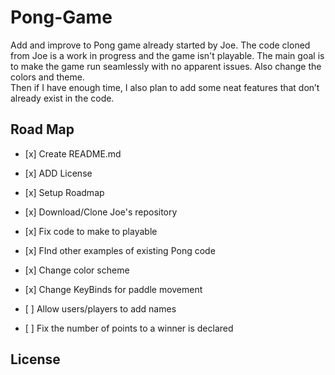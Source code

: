 # Pong-Game
Add and improve to Pong game already started by Joe. The code cloned from Joe is a work in progress and the game isn't playable.
The main goal is to make the game run seamlessly with no apparent issues. Also change the colors and theme.   
Then if I have enough time, I also plan to add some neat features that don’t already exist in the code. 

## Road Map

* <p>[x] Create README.md</p>
* <p>[x] ADD License</p>
* <p>[x] Setup Roadmap</p>
* <p>[x] Download/Clone Joe's repository</p> 
* <p>[x] Fix code to make to playable</p>
* <p>[x] FInd other examples of existing Pong code</p>
* <p>[x] Change color scheme</p>
* <p>[x] Change KeyBinds for paddle movement</p>
* <p>[ ] Allow users/players to add names</p>
* <p>[ ] Fix the number of points to a winner is declared</p>

## License 
